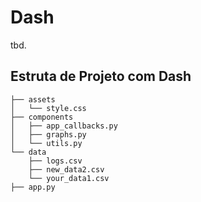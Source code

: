 # Dash

tbd.

## Estruta de Projeto com Dash

```
├── assets
│   └── style.css
├── components
│   ├── app_callbacks.py
│   ├── graphs.py
│   └── utils.py
└── data
    ├── logs.csv
    ├── new_data2.csv
    └── your_data1.csv
├── app.py
```
